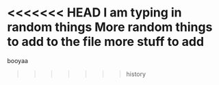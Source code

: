 <<<<<<< HEAD
I am typing in random things
More random things to add to the file
more stuff to add
=======
booyaa
>>>>>>> history
